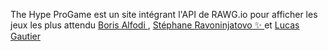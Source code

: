 The Hype ProGame est un site intégrant l'API de RAWG.io pour afficher les jeux les plus attendu <a href="https://github.com/balfoldi"> Boris Alfodi </a>, <a href="https://github.com/hsravo"> Stéphane Ravoninjatovo ✨ </a> et <a href="https://github.com/RigateStudio"> Lucas Gautier </a>